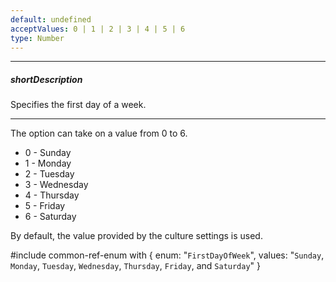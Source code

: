 ```yaml
---
default: undefined
acceptValues: 0 | 1 | 2 | 3 | 4 | 5 | 6
type: Number
---
```

---
##### shortDescription
Specifies the first day of a week.

---
The option can take on a value from 0 to 6.

- 0 - Sunday
- 1 - Monday
- 2 - Tuesday
- 3 - Wednesday
- 4 - Thursday
- 5 - Friday
- 6 - Saturday

By default, the value provided by the culture settings is used.

#include common-ref-enum with {
    enum: "`FirstDayOfWeek`",
    values: "`Sunday`, `Monday`, `Tuesday`, `Wednesday`, `Thursday`, `Friday`, and `Saturday`"
}